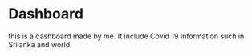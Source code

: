 # Dashboard
this is a dashboard made by me. It include Covid 19 Information such in Srilanka and world
